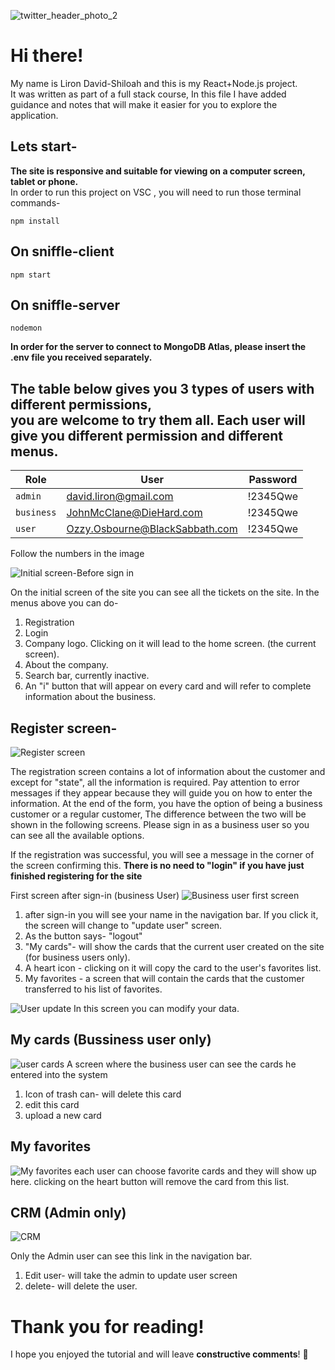
![twitter_header_photo_2](https://github.com/LironDs/sniffle/assets/87420425/b228c122-5828-4d7a-b504-dc68f46af66b)

# Hi there!

My name is Liron David-Shiloah and this is my React+Node.js project.<br>
It was written as part of a full stack course,
In this file I have added guidance and notes that will make it easier for you to explore the application.
## Lets start-

**The site is responsive and suitable for viewing on a computer screen, tablet or phone.**<br>
In order to run this project on VSC , you will need to run those terminal commands-

```
npm install
```
## On sniffle-client
```
npm start
```
## On sniffle-server

```
nodemon
```

**In order for the server to connect to MongoDB Atlas, please insert the .env file you received separately.**


## The table below gives you 3 types of users with different permissions,<br> you are welcome to try them all. Each user will give you different permission and different menus.

|      Role      |User                             |Password   |
|----------------|---------------------------------|-----------|
|`admin`         |david.liron@gmail.com            |!2345Qwe |
|`business`      |JohnMcClane@DieHard.com          |!2345Qwe |           
|`user`          |Ozzy.Osbourne@BlackSabbath.com   |!2345Qwe |

Follow the numbers in the image 

![Initial screen-Before sign in](<sniffle-client/public/images/Home-not signInYet.png>)

On the initial screen of the site you can see all the tickets on the site.
In the menus above you can do-
1. Registration
2. Login
3. Company logo. Clicking on it will lead to the home screen. (the current screen).
4. About the company.
5. Search bar, currently inactive.
6. An "i" button that will appear on every card and will refer to complete information about the business.

## Register screen-
![Register screen](sniffle-client/public/images/register.png)


The registration screen contains a lot of information about the customer and except for "state", all the information is required.
Pay attention to error messages if they appear because they will guide you on how to enter the information.
At the end of the form, you have the option of being a business customer or a regular customer,
The difference between the two will be shown in the following screens.
Please sign in as a business user so you can see all the available options.

If the registration was successful, you will see a message in the corner of the screen confirming this. 
**There is no need to "login" if you have just finished registering for the site**


First screen after sign-in (business User)
![Business user first screen](sniffle-client/public/images/businessUser.png)

1. after sign-in you will see your name in the navigation bar. If you click it, the screen will change to "update user" screen.
2. As the button says- "logout"
3. "My cards"- will show the cards that the current user created on the site (for business users only).
4. A heart icon - clicking on it will copy the card to the user's favorites list.
5. My favorites - a screen that will contain the cards that the customer transferred to his list of favorites.

![User update](sniffle-client/public/images/updateUser.png)
 In this screen you can modify your data.

## My cards (Bussiness user only)
 ![user cards](sniffle-client/public/images/myCards.png)
 A screen where the business user can see the cards he entered into the system
 
1. Icon of trash can- will delete this card
2. edit this card
3. upload a new card



## My favorites

![My favorites](sniffle-client/public/images/myFav.png)
each user can choose favorite cards and they will show up here.
clicking on the heart button will remove the card from this list.



## CRM (Admin only)
![CRM](sniffle-client/public/images/crm.png)

Only the Admin user can see this link in the navigation bar.
1. Edit user- will take the admin to update user screen
2. delete- will delete the user.



# Thank you for reading! <br>
I hope you enjoyed the tutorial and will leave **constructive comments**! 🙂

